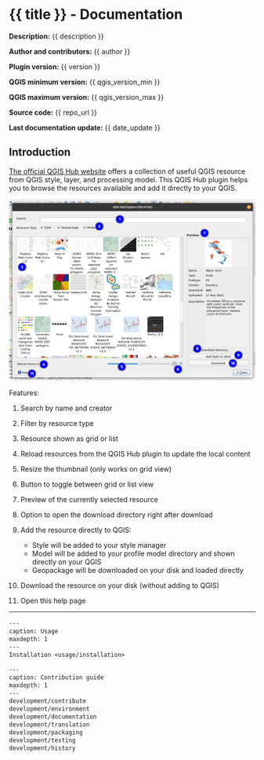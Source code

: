 # {{ title }} - Documentation

**Description:** {{ description }}

**Author and contributors:** {{ author }}

**Plugin version:** {{ version }}

**QGIS minimum version:** {{ qgis_version_min }}

**QGIS maximum version:** {{ qgis_version_max }}

**Source code:** {{ repo_url }}

**Last documentation update:** {{ date_update }}

## Introduction

[The official QGIS Hub website](https://plugins.qgis.org/styles/?order_by=-upload_date&&is_gallery=true) offers a collection of useful QGIS resource from QGIS style, layer, and processing model. This QGIS Hub plugin helps you to browse the resources available and add it directly to your QGIS.

![Resource Browser](images/resource_browser.png)

Features:

1. Search by name and creator
2. Filter by resource type
3. Resource shown as grid or list
4. Reload resources from the QGIS Hub plugin to update the local content
5. Resize the thumbnail (only works on grid view)
6. Button to toggle between grid or list view
7. Preview of the currently selected resource
8. Option to open the download directory right after download
9. Add the resource directly to QGIS:

   - Style will be added to your style manager
   - Model will be added to your profile model directory and shown directly on your QGIS
   - Geopackage will be downloaded on your disk and loaded directly

10. Download the resource on your disk (without adding to QGIS)
11. Open this help page

---

```{toctree}
---
caption: Usage
maxdepth: 1
---
Installation <usage/installation>
```

```{toctree}
---
caption: Contribution guide
maxdepth: 1
---
development/contribute
development/environment
development/documentation
development/translation
development/packaging
development/testing
development/history
```
